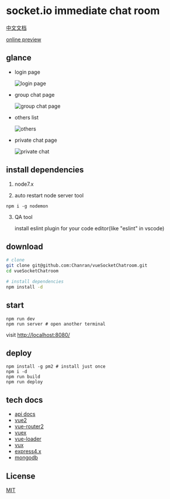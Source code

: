 # socket.io immediate chat room

[中文文档](./docs/README_zh_cn.md)

[online preview](http://182.254.231.203:3000/)

## glance

- login page

  ![login page](./docs/login.png)

- group chat page

  ![group chat page](./docs/group_chat.png)

- others list

  ![others](./docs/others.png)

- private chat page

  ![private chat](./docs/private_chat.png)

## install dependencies

1. node7.x

2. auto restart node server tool

```
npm i -g nodemon
```

3. QA tool

    install eslint plugin for your code editor(like "eslint" in vscode)

## download

``` bash
# clone
git clone git@github.com:Chanran/vueSocketChatroom.git
cd vueSocketChatroom

# install dependencies
npm install -d
```

## start

```
npm run dev
npm run server # open another terminal
```

visit [http://localhost:8080/](http://localhost:8080/)

## deploy

```
npm install -g pm2 # install just once
npm i -d
npm run build
npm run deploy
```

## tech docs

- [api docs](https://www.showdoc.cc/1629169?page_id=14974136)
- [vue2](https://vuejs.org/)
- [vue-router2](https://router.vuejs.org/en/)
- [vuex](https://vuex.vuejs.org/en/)
- [vue-loader](https://vue-loader.vuejs.org/en/)
- [vux](https://vux.li/#/)
- [express4.x](https://expressjs.com/)
- [mongodb](https://docs.mongodb.com/)

## License

[MIT](./LICENSE)
